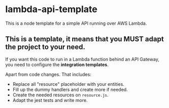 # lambda-api-template
This is a node template for a simple API running over AWS Lambda.

## This is a template, it means that you MUST adapt the project to your need. 

If you want this code to run in a Lambda function behind an API Gateway, you need to configure the **integration templates**. 

Apart from code changes. That includes:
* Replace all "resource" placeholder with your entities.
* Fill up the dummy handlers and create more if needed.
* Create the needed resources on `resource.js`.
* Adapt the jest tests and write more.

